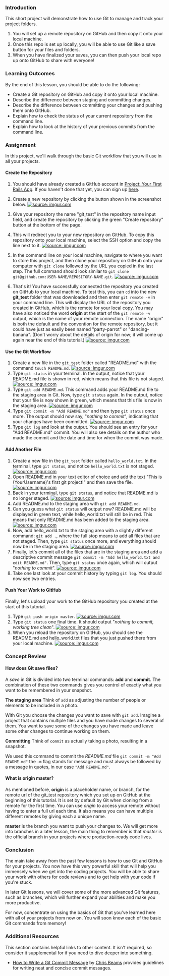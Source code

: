 ### Introduction

This short project will demonstrate how to use Git to manage and track your project folders.

1. You will set up a remote repository on GitHub and then copy it onto your local machine.
2. Once this repo is set up locally, you will be able to use Git like a save button for your files and folders.
3. When you have finalized your saves, you can then push your local repo up onto GitHub to share with everyone!

### Learning Outcomes
By the end of this lesson, you should be able to do the following:

 - Create a Git repository on GitHub and copy it onto your local machine.
 - Describe the difference between staging and committing changes.
 - Describe the difference between committing your changes and pushing them onto GitHub.
 - Explain how to check the status of your current repository from the command line.
 - Explain how to look at the history of your previous commits from the command line.

### Assignment
In this project, we'll walk through the basic Git workflow that you will use in all your projects. 

#### Create the Repository

1. You should have already created a GitHub account in [Project: Your First Rails App](https://www.theodinproject.com/courses/web-development-101/lessons/your-first-rails-application). If you haven't done that yet, you can sign up [here](https://github.com/).

2. Create a new repository by clicking the button shown in the screenshot below.
  <a href="https://imgur.com/LURPUjP"><img class="tutorial-img" src="https://i.imgur.com/LURPUjP.png" title="source: imgur.com" /></a>
3. Give your repository the name "git_test" in the repository name input field, and create the repository by clicking the green "Create repository" button at the bottom of the page.
4. This will redirect you to your new repository on GitHub. To copy this repository onto your local machine, select the SSH option and copy the line next to it.
  <a href="https://i.imgur.com/HQc2kLc.png"><img class="tutorial-img" src="https://i.imgur.com/HQc2kLc.png" title="source: imgur.com" /></a>
5. In the command line on your local machine, navigate to where you want to store this project, and then clone your repository on GitHub onto your computer with `git clone` followed by the URL you copied in the last step. The full command should look similar to `git clone git@github.com:USER-NAME/REPOSITORY-NAME.git`.
  <a href="https://i.imgur.com/oFmUlyP.png"><img class="tutorial-img" src="https://i.imgur.com/oFmUlyP.png" title="source: imgur.com" /></a>
6. That's it! You have successfully connected the repository you created on GitHub to your local machine. To test this, you can `cd` into the new **git_test** folder that was downloaded and then enter `git remote -v` in your command line. This will display the URL of the repository you created in GitHub, which is the remote for your local copy. You may have also noticed the word **origin** at the start of the `git remote -v` output, which is the name of your remote connection. The name "origin" is both the default and the convention for the remote repository, but it could have just as easily been named "party-parrot" or "dancing-banana". (Don't worry about the details of origin for now; it will come up again near the end of this tutorial.)
  <a href="https://imgur.com/UEyeqwv"><img class="tutorial-img" src="https://i.imgur.com/UEyeqwv.png" title="source: imgur.com" /></a>

#### Use the Git Workflow
1. Create a new file in the `git_test` folder called "README.md" with the command `touch README.md`.
  <a href="https://imgur.com/TpPto3r"><img class="tutorial-img" src="https://i.imgur.com/TpPto3r.png" title="source: imgur.com" /></a>
2. Type `git status` in your terminal. In the output, notice that your README.md file is shown in red, which means that this file is not staged.
  <a href="https://imgur.com/OPCGo4Q"><img class="tutorial-img" src="https://i.imgur.com/OPCGo4Q.png" title="source: imgur.com" /></a>
3. Type `git add README.md`. This command adds your README.md file to the staging area in Git. Now, type `git status` again. In the output, notice that your file is now shown in green, which means that this file is now in the staging area.
  <a href="https://imgur.com/XlzpLlK"><img class="tutorial-img" src="https://i.imgur.com/XlzpLlK.png" title="source: imgur.com" /></a>
4. Type `git commit -m "Add README.md"` and then type `git status` once more. The output should now say, "*nothing to commit*", indicating that your changes have been committed.
  <a href="https://imgur.com/dhDAUdT"><img class="tutorial-img" src="https://i.imgur.com/dhDAUdT.png" title="source: imgur.com" /></a>
5. Type `git log` and look at the output. You should see an entry for your "Add README.md" commit. You will also see details on the author who made the commit and the date and time for when the commit was made.

#### Add Another File

1. Create a new file in the `git_test` folder called `hello_world.txt`. In the terminal, type `git status`, and notice `hello_world.txt` is not staged.
  <a href="https://imgur.com/0LDzazi"><img class="tutorial-img" src="https://i.imgur.com/0LDzazi.png" title="source: imgur.com" /></a>
2. Open README.md in your text editor of choice and add the text "This is (YourUsername)'s first git project!" and then save the file.
  <a href="http://imgur.com/a/2B4Lw"><img class="tutorial-img" src="http://i.imgur.com/YvYwHXM.png" title="source: imgur.com" /></a>
3. Back in your terminal, type `git status`, and notice that README.md is no longer staged.
  <a href="https://imgur.com/AlUO59b"><img class="tutorial-img" src="https://i.imgur.com/AlUO59b.png" title="source: imgur.com" /></a>
4. Add README.md to the staging area with `git add README.md`.
5. Can you guess what `git status` will output now? README.md will be displayed in green text, while hello_world.txt will still be in red. This means that only README.md has been added to the staging area.
  <a href="https://imgur.com/b9tCLfT"><img class="tutorial-img" src="https://i.imgur.com/b9tCLfT.png" title="source: imgur.com" /></a>
6. Now, add hello_world.txt to the staging area with a slightly different command: `git add .`, where the full stop means to add all files that are not staged. Then, type `git status` once more, and everything should now be in the staging area.
  <a href="https://imgur.com/13jYJiV"><img class="tutorial-img" src="https://i.imgur.com/13jYJiV.png" title="source: imgur.com" /></a>
9. Finally, let's commit all of the files that are in the staging area and add a descriptive commit message `git commit -m "Add hello_world.txt and edit README.md"`. Then, type `git status` once again, which will output "*nothing to commit*".
  <a href="https://imgur.com/9lda2lB"><img class="tutorial-img" src="https://i.imgur.com/9lda2lB.png" title="source: imgur.com" /></a>
10. Take one last look at your commit history by typing `git log`. You should now see two entries.

#### Push Your Work to GitHub
Finally, let's upload your work to the GitHub repository you created at the start of this tutorial.

1. Type `git push origin master`.
  <a href="https://imgur.com/9uP66mj"><img class="tutorial-img" src="https://i.imgur.com/9uP66mj.png" title="source: imgur.com" /></a>
2. Type `git status` one final time. It should output "*nothing to commit, working tree clean*".
  <a href="https://imgur.com/3Y3VjwS"><img class="tutorial-img" src="https://i.imgur.com/3Y3VjwS.png" title="source: imgur.com" /></a>
3. When you reload the repository on GitHub, you should see the README.md and hello_world.txt files that you just pushed there from your local machine.
 <a href="https://imgur.com/XLAEsFg"><img class="tutorial-img" src="https://i.imgur.com/XLAEsFg.png" title="source: imgur.com" /></a>

### Concept Review

#### How does Git save files?
A *save* in Git is divided into two terminal commands: **add** and **commit**. The combination of these two commands gives you control of exactly what you want to be remembered in your snapshot.

**The staging area**
Think of `add` as adjusting the number of people or elements to be included in a photo.

With Git you choose the changes you want to save with `git add`. Imagine a project that contains multiple files and you have made changes to several of them. You want to save some of the changes you have made and leave some other changes to continue working on them.

**Committing**
Think of `commit` as actually taking a photo, resulting in a snapshot.

We used this command to commit the *README.md* file `git commit -m "Add README.md"` the `-m` flag stands for message and must always be followed by a message in quotes, in our case `"Add README.md"`.

#### What is origin master?
As mentioned before, **origin** is a placeholder name, or branch, for the remote url of the git_test repository which you set up on GitHub at the beginning of this tutorial. It is set by default by Git when cloning from a remote for the first time. You can use *origin* to access your remote without having to enter a full url each time. It also means you can have multiple different remotes by giving each a unique name.

**master** is the branch you want to push your changes to. We will get more into branches in a later lesson, the main thing to remember is that *master* is the official branch in your projects where production-ready code lives.

### Conclusion
The main take away from the past few lessons is how to use Git and GitHub for your projects. You now have this very powerful skill that will help you immensely when we get into the coding projects. You will be able to share your work with others for code reviews and to get help with your code if you're stuck.

In later Git lessons, we will cover some of the more advanced Git features, such as branches, which will further expand your abilities and make you more productive.

For now, concentrate on using the basics of Git that you've learned here with all of your projects from now on. You will soon know each of the basic Git commands from memory!

### Additional Resources
This section contains helpful links to other content. It isn't required, so consider it supplemental for if you need to dive deeper into something.

* [How to Write a Git Commit Message](https://chris.beams.io/posts/git-commit/) by [Chris Beams](https://github.com/cbeams) provides guidelines for writing neat and concise commit messages.
